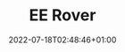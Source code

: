 ---
title: "EE Rover"
date: 2022-07-18T02:48:46+01:00
draft: false
description: "This is a second year Electrical and Electronic Engineering project. Using embedded proccesors and a FPGA based vision system it was able to navigate between coloured targets, avoiding obstacles where neccesary. For more details, [get in touch](mailto:vs419@ic.ac.uk)."
summary: "Autonomous rover project"
layout: "gallery"
cover_image: "projects/eerover/_DSC4425.jpg"
images:
 - src: "projects/eerover/_DSC4425.jpg"
 - src: "projects/eerover/_DSC4426.jpg"
 - src: "projects/eerover/_DSC4427.jpg"
 - src: "projects/eerover/_DSC4428.jpg"
 - src: "projects/eerover/_DSC4429.jpg"
 - src: "projects/eerover/_DSC4430.jpg"
 - src: "projects/eerover/_DSC4431.jpg"
---